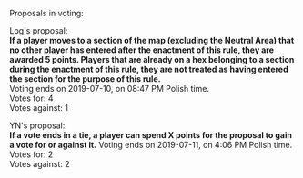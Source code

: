 Proposals in voting:  

Log's proposal:  
**If a player moves to a section of the map (excluding the Neutral Area) that no other player has entered after the enactment of this rule, they are awarded 5 points. Players that are already on a hex belonging to a section during the enactment of this rule, they are not treated as having entered the section for the purpose of this rule.**  
Voting ends on 2019-07-10, on 08:47 PM Polish time.  
Votes for: 4  
Votes against: 1

YN's proposal:  
**If a vote ends in a tie, a player can spend X points for the proposal to gain a vote for or against it.**
Voting ends on 2019-07-11, on 4:06 PM Polish time.
Votes for: 2  
Votes against: 2
